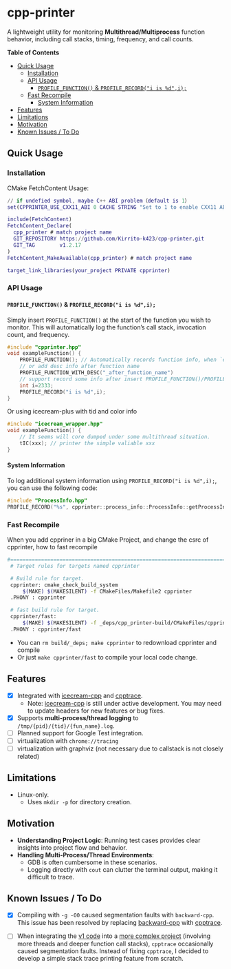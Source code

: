 # cpp-printer

A lightweight utility for monitoring **Multithread/Multiprocess** function behavior, including call stacks, timing, frequency, and call counts.

<!-- START doctoc generated TOC please keep comment here to allow auto update -->
<!-- DON'T EDIT THIS SECTION, INSTEAD RE-RUN doctoc TO UPDATE -->
**Table of Contents**

- [Quick Usage](#quick-usage)
  - [Installation](#installation)
  - [API Usage](#api-usage)
    - [`PROFILE_FUNCTION()` & `PROFILE_RECORD("i is %d",i);`](#profile_function--profile_recordi-is-di)
  - [Fast Recompile](#fast-recompile)
    - [System Information](#system-information)
- [Features](#features)
- [Limitations](#limitations)
- [Motivation](#motivation)
- [Known Issues / To Do](#known-issues--to-do)

<!-- END doctoc generated TOC please keep comment here to allow auto update -->

## Quick Usage

### Installation

CMake FetchContent Usage:

```m
// if undefied symbol, maybe C++ ABI problem（default is 1）
set(CPPRINTER_USE_CXX11_ABI 0 CACHE STRING "Set to 1 to enable CXX11 ABI")

include(FetchContent)
FetchContent_Declare(
  cpp_printer # match project name
  GIT_REPOSITORY https://github.com/Kirrito-k423/cpp-printer.git
  GIT_TAG        v1.2.17
)
FetchContent_MakeAvailable(cpp_printer) # match project name

target_link_libraries(your_project PRIVATE cpprinter)
```

### API Usage

#### `PROFILE_FUNCTION()` & `PROFILE_RECORD("i is %d",i);`

Simply insert `PROFILE_FUNCTION()` at the start of the function you wish to monitor. This will automatically log the function’s call stack, invocation count, and frequency.

```cpp
#include "cpprinter.hpp"
void exampleFunction() {
    PROFILE_FUNCTION(); // Automatically records function info, when `export CPPRINTER_RECORD_FUNCSTACK=1`
    // or add desc info after function name
    PROFILE_FUNCTION_WITH_DESC("_after_function_name")
    // support record some info after insert PROFILE_FUNCTION()/PROFILE_FUNCTION_WITH_DESC()
    int i=2333;
    PROFILE_RECORD("i is %d",i);
}
```

Or using icecream-plus with tid and color info

```cpp
#include "icecream_wrapper.hpp"
void exampleFunction() {
    // It seems will core dumped under some multithread situation.
    tIC(xxx); // printer the simple valiable xxx
}
```

#### System Information

To log additional system information using `PROFILE_RECORD("i is %d",i);`, you can use the following code:

```c++
#include "ProcessInfo.hpp"
PROFILE_RECORD("%s", cpprinter::process_info::ProcessInfo::getProcessInfo().c_str());
```

### Fast Recompile

When you add cppriner in a big CMake Project, and change the csrc of cpprinter, how to fast recompile

```bash
#=============================================================================
 # Target rules for targets named cpprinter

 # Build rule for target.
 cpprinter: cmake_check_build_system
     $(MAKE) $(MAKESILENT) -f CMakeFiles/Makefile2 cpprinter
 .PHONY : cpprinter

 # fast build rule for target.
 cpprinter/fast:
     $(MAKE) $(MAKESILENT) -f _deps/cpp_printer-build/CMakeFiles/cpprinter.dir/build.make _deps/cpp_printer-build/CMakeFiles/cpprinter.dir/build
 .PHONY : cpprinter/fast
```

* You can `rm build/_deps; make cpprinter` to redownload cpprinter and compile
* Or just `make cpprinter/fast` to compile your local code change.



## Features

* [x] Integrated with [icecream-cpp](https://github.com/renatoGarcia/icecream-cpp) and [cpptrace](https://github.com/jeremy-rifkin/cpptrace).
  * Note: [icecream-cpp](https://github.com/renatoGarcia/icecream-cpp) is still under active development. You may need to update headers for new features or bug fixes.
* [x] Supports **multi-process/thread logging** to `/tmp/{pid}/{tid}/{fun_name}.log`.
* [ ] Planned support for Google Test integration.
* [ ] virtualization with `chrome://tracing`
* [ ] virtualization with graphviz (not necessary due to callstack is not closely related)

## Limitations

* Linux-only.
  * Uses `mkdir -p` for directory creation.

## Motivation

* **Understanding Project Logic**: Running test cases provides clear insights into project flow and behavior.
* **Handling Multi-Process/Thread Environments**:
    * GDB is often cumbersome in these scenarios.
    * Logging directly with `cout` can clutter the terminal output, making it difficult to trace.

## Known Issues / To Do

* [x] Compiling with `-g -O0` caused segmentation faults with `backward-cpp`. This issue has been resolved by replacing [backward-cpp](https://github.com/bombela/backward-cpp/tree/master) with [cpptrace](https://github.com/jeremy-rifkin/cpptrace).
* [ ] When integrating the [v1 code](https://github.com/Kirrito-k423/cpp-printer/releases/tag/v1.0) into a [more complex project](https://gitee.com/shaojiemike/pytorch/tree/v2.1.0/) (involving more threads and deeper function call stacks), `cpptrace` occasionally caused segmentation faults. Instead of fixing `cpptrace`, I decided to develop a simple stack trace printing feature from scratch.



